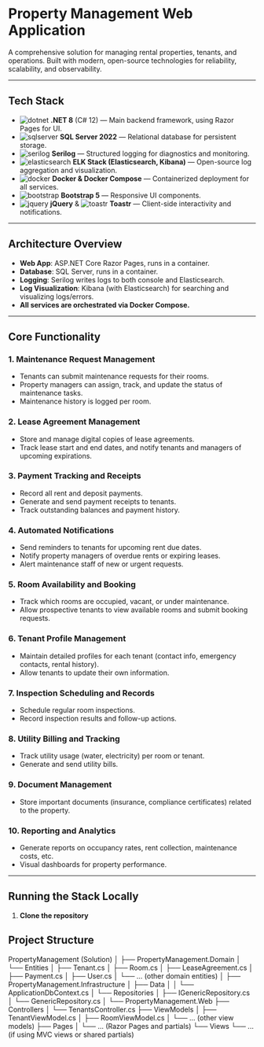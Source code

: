﻿# Property Management Web Application

A comprehensive solution for managing rental properties, tenants, and operations. Built with modern, open-source technologies for reliability, scalability, and observability.

---

## Tech Stack

- ![dotnet](https://img.shields.io/badge/.NET-8.0-blueviolet?logo=dotnet&logoColor=white) **.NET 8** (C# 12) — Main backend framework, using Razor Pages for UI.
- ![sqlserver](https://img.shields.io/badge/SQL%20Server-2022-CC2927?logo=microsoftsqlserver&logoColor=white) **SQL Server 2022** — Relational database for persistent storage.
- ![serilog](https://img.shields.io/badge/Serilog-structured%20logging-blue?logo=serilog&logoColor=white) **Serilog** — Structured logging for diagnostics and monitoring.
- ![elasticsearch](https://img.shields.io/badge/Elasticsearch-ELK-005571?logo=elasticsearch&logoColor=white) **ELK Stack (Elasticsearch, Kibana)** — Open-source log aggregation and visualization.
- ![docker](https://img.shields.io/badge/Docker-Compose-2496ED?logo=docker&logoColor=white) **Docker & Docker Compose** — Containerized deployment for all services.
- ![bootstrap](https://img.shields.io/badge/Bootstrap-5-7952B3?logo=bootstrap&logoColor=white) **Bootstrap 5** — Responsive UI components.
- ![jquery](https://img.shields.io/badge/jQuery-0769AD?logo=jquery&logoColor=white) **jQuery** & ![toastr](https://img.shields.io/badge/Toastr-notifications-ffcc00?logo=javascript&logoColor=black) **Toastr** — Client-side interactivity and notifications.

---

## Architecture Overview

- **Web App**: ASP.NET Core Razor Pages, runs in a container.
- **Database**: SQL Server, runs in a container.
- **Logging**: Serilog writes logs to both console and Elasticsearch.
- **Log Visualization**: Kibana (with Elasticsearch) for searching and visualizing logs/errors.
- **All services are orchestrated via Docker Compose.**

---

## Core Functionality

### 1. Maintenance Request Management
- Tenants can submit maintenance requests for their rooms.
- Property managers can assign, track, and update the status of maintenance tasks.
- Maintenance history is logged per room.

### 2. Lease Agreement Management
- Store and manage digital copies of lease agreements.
- Track lease start and end dates, and notify tenants and managers of upcoming expirations.

### 3. Payment Tracking and Receipts
- Record all rent and deposit payments.
- Generate and send payment receipts to tenants.
- Track outstanding balances and payment history.

### 4. Automated Notifications
- Send reminders to tenants for upcoming rent due dates.
- Notify property managers of overdue rents or expiring leases.
- Alert maintenance staff of new or urgent requests.

### 5. Room Availability and Booking
- Track which rooms are occupied, vacant, or under maintenance.
- Allow prospective tenants to view available rooms and submit booking requests.

### 6. Tenant Profile Management
- Maintain detailed profiles for each tenant (contact info, emergency contacts, rental history).
- Allow tenants to update their own information.

### 7. Inspection Scheduling and Records
- Schedule regular room inspections.
- Record inspection results and follow-up actions.

### 8. Utility Billing and Tracking
- Track utility usage (water, electricity) per room or tenant.
- Generate and send utility bills.

### 9. Document Management
- Store important documents (insurance, compliance certificates) related to the property.

### 10. Reporting and Analytics
- Generate reports on occupancy rates, rent collection, maintenance costs, etc.
- Visual dashboards for property performance.

---

## Running the Stack Locally

1. **Clone the repository**

## Project Structure

PropertyManagement (Solution)
│
├── PropertyManagement.Domain
│   └── Entities
│       ├── Tenant.cs
│       ├── Room.cs
│       ├── LeaseAgreement.cs
│       ├── Payment.cs
│       ├── User.cs
│       └── ... (other domain entities)
│
├── PropertyManagement.Infrastructure
│   ├── Data
│   │   └── ApplicationDbContext.cs
│   └── Repositories
│       ├── IGenericRepository.cs
│       └── GenericRepository.cs
│
└── PropertyManagement.Web
    ├── Controllers
    │   └── TenantsController.cs
    ├── ViewModels
    │   ├── TenantViewModel.cs
    │   ├── RoomViewModel.cs
    │   └── ... (other view models)
    ├── Pages
    │   └── ... (Razor Pages and partials)
    └── Views
        └── ... (if using MVC views or shared partials)